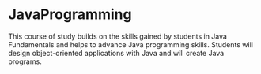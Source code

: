 # JavaProgramming
This course of study builds on the skills gained by students in Java Fundamentals and helps to advance Java programming skills. Students will design object-oriented applications with Java and will create Java programs. 
